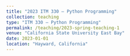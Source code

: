 ```yaml
---
title: "2023 ITM 330 – Python Programming"
collection: teaching
type: "ITM 330 – Python Programming"
permalink: /teaching/2023-spring-teaching-1
venue: "California State University East Bay"
date: 2023-01-01
location: "Hayward, California"
---
```

